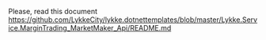 ﻿Please, read this document https://github.com/LykkeCity/lykke.dotnettemplates/blob/master/Lykke.Service.MarginTrading_MarketMaker_Api/README.md